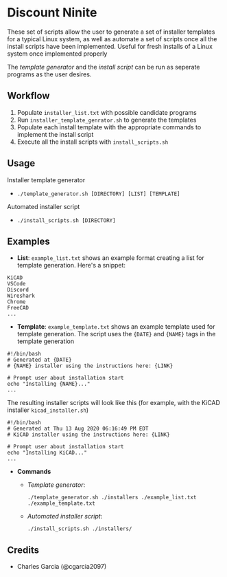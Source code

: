 # Discount Ninite 

These set of scripts allow the user to generate a set of installer templates for a typical Linux system, as well as automate a set of scripts once all the install scripts have been implemented. Useful for fresh installs of a Linux system once implemented properly

The *template generator* and the *install script* can be run as seperate programs as the user desires.

## Workflow
1. Populate `installer_list.txt` with possible candidate programs
2. Run `installer_template_genrator.sh` to generate the templates
3. Populate each install template with the appropriate commands to implement the install script
4. Execute all the install scripts with `install_scripts.sh`

## Usage

Installer template generator
- `./template_generator.sh [DIRECTORY] [LIST] [TEMPLATE]`

Automated installer script
- `./install_scripts.sh [DIRECTORY]`

## Examples

- **List**: `example_list.txt` shows an example format creating a list for template generation. Here's a snippet:

```
KiCAD
VSCode
Discord
Wireshark
Chrome
FreeCAD
...
```

- **Template**: `example_template.txt` shows an example template used for template generation. The script uses the `{DATE}` and `{NAME}` tags in the template generation

``` 
#!/bin/bash
# Generated at {DATE}
# {NAME} installer using the instructions here: {LINK}

# Prompt user about installation start
echo "Installing {NAME}..."
...
```
The resulting installer scripts will look like this (for example, with the KiCAD installer `kicad_installer.sh`)

```
#!/bin/bash
# Generated at Thu 13 Aug 2020 06:16:49 PM EDT
# KiCAD installer using the instructions here: {LINK}

# Prompt user about installation start
echo "Installing KiCAD..."
...
```

- **Commands**
  - *Template generator*: 

    ``./template_generator.sh ./installers ./example_list.txt ./example_template.txt``
  - *Automated installer script*:

    `./install_scripts.sh ./installers/`

## Credits
- Charles Garcia (@cgarcia2097)